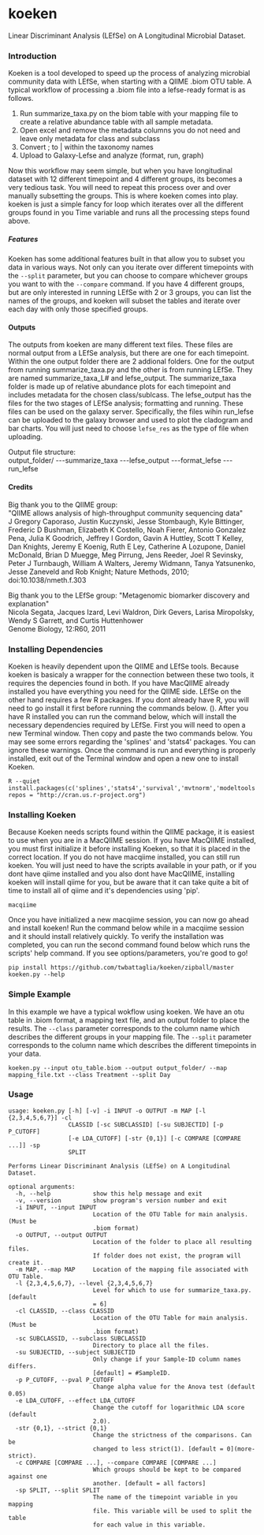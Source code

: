 # koeken
Linear Discriminant Analysis (LEfSe) on A Longitudinal Microbial Dataset.

### Introduction
Koeken is a tool developed to speed up the process of analyzing microbial community data with LEfSe, when starting with a QIIME .biom OTU table. A typical workflow of processing a .biom file into a lefse-ready format is as follows.

1. Run summarize_taxa.py on the biom table with your mapping file to create a relative abundance table with all sample metadata.
2. Open excel and remove the metadata columns you do not need and leave only metadata for class and subclass
3. Convert ; to | within the taxonomy names
4. Upload to Galaxy-Lefse and analyze (format, run, graph)

Now this workflow may seem simple, but when you have longitudinal dataset with 12 different timepoint and 4 different groups, its becomes a very tedious task. You will need to repeat this process over and over manually subsetting the groups. This is where koeken comes into play. koeken is just a simple fancy for loop which iterates over all the different groups found in you Time variable and runs all the processing steps found above.

##### Features
Koeken has some additional features built in that allow you to subset you data in various ways. Not only can you iterate over different timepoints with the ```--split``` parameter, but you can choose to compare whichever groups you want to with the ```--compare``` command. If you have 4 different groups, but are only interested in running LEfSe with 2 or 3 groups, you can list the names of the groups, and koeken will subset the tables and iterate over each day with only those specified groups.  
  
#### Outputs
The outputs from koeken are many different text files. These files are normal output from a LEfSe analysis, but there are one for each timepoint. Within the one output folder there are 2 addional folders. One for the output from running summarize_taxa.py and the other is from running LEfSe. They are named summarize_taxa_L# and lefse_output. The summarize_taxa folder is made up of relative abundance plots for each timepoint and includes metadata for the chosen class/sublcass. The lefse_output has the files for the two stages of LEfSe analysis; formatting and running. These files can be used on the galaxy server. Specifically, the files wihin run_lefse can be uploaded to the galaxy browser and used to plot the cladogram and bar charts. You will just need to choose ```lefse_res``` as the type of file when uploading.
  
Output file structure:   
output_folder/
  ---summarize_taxa
  ---lefse_output
    ---format_lefse
    ---run_lefse


#### Credits
Big thank you to the QIIME group:  
"QIIME allows analysis of high-throughput community sequencing data"  
    J Gregory Caporaso, Justin Kuczynski, Jesse Stombaugh, Kyle Bittinger, Frederic D Bushman, Elizabeth K Costello, Noah Fierer, Antonio Gonzalez Pena, Julia K Goodrich, Jeffrey I Gordon, Gavin A Huttley, Scott T Kelley, Dan Knights, Jeremy E Koenig, Ruth E Ley, Catherine A Lozupone, Daniel McDonald, Brian D Muegge, Meg Pirrung, Jens Reeder, Joel R Sevinsky, Peter J Turnbaugh, William A Walters, Jeremy Widmann, Tanya Yatsunenko, Jesse Zaneveld and Rob Knight; Nature Methods, 2010;   doi:10.1038/nmeth.f.303  

Big thank you to the LEfSe group: 
"Metagenomic biomarker discovery and explanation"  
Nicola Segata, Jacques Izard, Levi Waldron, Dirk Gevers, Larisa Miropolsky, Wendy S Garrett, and Curtis Huttenhower  
Genome Biology, 12:R60, 2011  

### Installing Dependencies
Koeken is heavily dependent upon the QIIME and LEfSe tools. Because koeken is basicaly a wrapper for the connection between these two tools, it requires the depencies found in both. If you have MacQIIME already installed you have everything you need for the QIIME side. LEfSe on the other hand requires a few R packages. If you dont already have R, you will need to go install it first before running the commands below. (). After you have R installed you can run the command below, which will install the necessary dependencies required by LEfSe. First you will need to open a new Terminal window. Then copy and paste the two commands below. You may see some errors regarding the 'splines' and 'stats4' packages. You can ignore these warnings. Once the command is run and everything is properly installed, exit out of the Terminal window and open a new one to install Koeken.

```shell
R --quiet
install.packages(c('splines','stats4','survival','mvtnorm','modeltools','coin','MASS'), repos = "http://cran.us.r-project.org")
```  
  
  
### Installing Koeken
Because Koeken needs scripts found within the QIIME package, it is easiest to use when you are in a MacQIIME session. If you have MacQIIME installed, you must first initialize it before installing Koeken, so that it is placed in the correct location. If you do not have macqiime installed, you can still run koeken. You will just need to have the scripts available in your path, or if you dont have qiime installed and you also dont have MacQIIME, installing koeken will install qiime for you, but be aware that it can take quite a bit of time to install all of qiime and it's dependencies using 'pip'.  
```shell
macqiime
```
  
Once you have initialized a new macqiime session, you can now go ahead and install koeken! Run the command below while in a macqiime session and it should install relatively quickly. To verify the installation was completed, you can run the second command found below which runs the scripts' help command. If you see options/parameters, you're good to go! 
```shell
pip install https://github.com/twbattaglia/koeken/zipball/master
koeken.py --help
```
  
### Simple Example
In this example we have a typical wokflow using koeken. We have an otu table in .biom format, a mapping text file, and an output folder to place the results. The ```--class``` parameter corresponds to the column name which describes the different groups in your mapping file. The ```--split``` parameter corresponds to the column name which describes the different timepoints in your data.  
```shell
koeken.py --input otu_table.biom --output output_folder/ --map mapping_file.txt --class Treatment --split Day 
```


### Usage
```shell
usage: koeken.py [-h] [-v] -i INPUT -o OUTPUT -m MAP [-l {2,3,4,5,6,7}] -cl
                 CLASSID [-sc SUBCLASSID] [-su SUBJECTID] [-p P_CUTOFF]
                 [-e LDA_CUTOFF] [-str {0,1}] [-c COMPARE [COMPARE ...]] -sp
                 SPLIT

Performs Linear Discriminant Analysis (LEfSe) on A Longitudinal Dataset.

optional arguments:
  -h, --help            show this help message and exit
  -v, --version         show program's version number and exit
  -i INPUT, --input INPUT
                        Location of the OTU Table for main analysis. (Must be
                        .biom format)
  -o OUTPUT, --output OUTPUT
                        Location of the folder to place all resulting files.
                        If folder does not exist, the program will create it.
  -m MAP, --map MAP     Location of the mapping file associated with OTU Table.
  -l {2,3,4,5,6,7}, --level {2,3,4,5,6,7}
                        Level for which to use for summarize_taxa.py. [default
                        = 6]
  -cl CLASSID, --class CLASSID
                        Location of the OTU Table for main analysis. (Must be
                        .biom format)
  -sc SUBCLASSID, --subclass SUBCLASSID
                        Directory to place all the files.
  -su SUBJECTID, --subject SUBJECTID
                        Only change if your Sample-ID column names differs.
                        [default] = #SampleID.
  -p P_CUTOFF, --pval P_CUTOFF
                        Change alpha value for the Anova test (default 0.05)
  -e LDA_CUTOFF, --effect LDA_CUTOFF
                        Change the cutoff for logarithmic LDA score (default
                        2.0).
  -str {0,1}, --strict {0,1}
                        Change the strictness of the comparisons. Can be
                        changed to less strict(1). [default = 0](more-strict).
  -c COMPARE [COMPARE ...], --compare COMPARE [COMPARE ...]
                        Which groups should be kept to be compared against one
                        another. [default = all factors]
  -sp SPLIT, --split SPLIT
                        The name of the timepoint variable in you mapping
                        file. This variable will be used to split the table
                        for each value in this variable.
```
